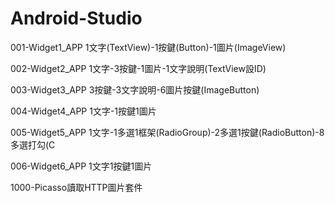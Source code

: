 # Android-Studio
001-Widget1_APP	   1文字(TextView)-1按鍵(Button)-1圖片(ImageView)

002-Widget2_APP	   1文字-3按鍵-1圖片-1文字說明(TextView設ID)

003-Widget3_APP	   3按鍵-3文字說明-6圖片按鍵(ImageButton)

004-Widget4_APP	   1文字-1按鍵1圖片

005-Widget5_APP	   1文字-1多選1框架(RadioGroup)-2多選1按鍵(RadioButton)-8多選打勾(C

006-Widget6_APP	   1文字1按鍵1圖片

1000-Picasso讀取HTTP圖片套件
